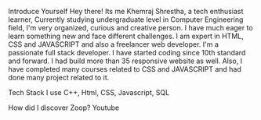 Introduce Yourself
Hey there! Its me Khemraj Shrestha, a tech enthusiast learner, Currently studying undergraduate level in Computer Engineering field, I'm very organized, curious and creative person. I have much eager to learn something new and face different challenges. I am expert in HTML, CSS and JAVASCRIPT and also a freelancer web developer. I'm a passionate full stack developer. I have started coding since 10th standard and forward. I had build more than 35 responsive website as well. Also, I have completed many courses related to CSS and JAVASCRIPT and had done many project related to it.

Tech Stack I use
C++, Html, CSS, Javascript, SQL

How did I discover Zoop?
Youtube
